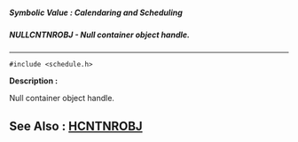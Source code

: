 ##### Symbolic Value : Calendaring and Scheduling
##### NULLCNTNROBJ - Null container object handle.
---
```
#include <schedule.h>
```
**Description :**

Null container object handle.

**See Also :**
[HCNTNROBJ](/domino-c-api-docs/reference/Data/HCNTNROBJ)
---
